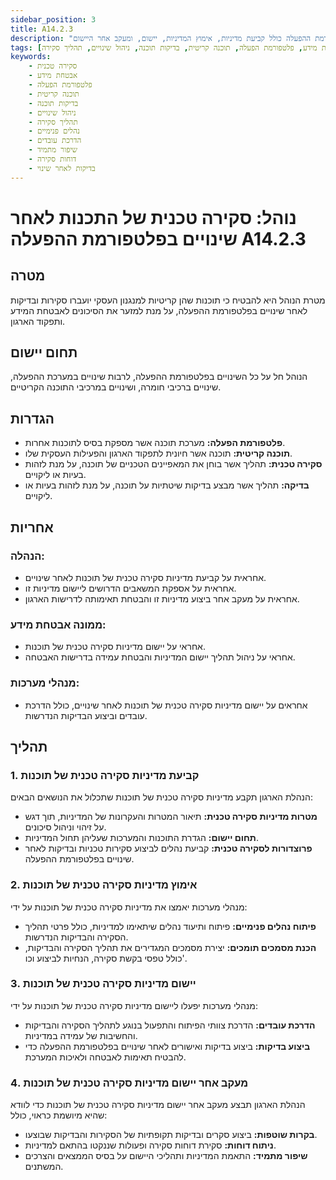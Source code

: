 ```yaml
---
sidebar_position: 3
title: A14.2.3
description: "נוהל סקירה טכנית של התכנות לאחר שינויים בפלטפורמת ההפעלה כולל קביעת מדיניות, אימוץ המדיניות, יישום, ומעקב אחר היישום."
tags: [סקירה טכנית, אבטחת מידע, פלטפורמת הפעלה, תוכנה קריטית, בדיקות תוכנה, ניהול שינויים, תהליך סקירה]
keywords:
    - סקירה טכנית
    - אבטחת מידע
    - פלטפורמת הפעלה
    - תוכנה קריטית
    - בדיקות תוכנה
    - ניהול שינויים
    - תהליך סקירה
    - נהלים פנימיים
    - הדרכת עובדים
    - שיפור מתמיד
    - דוחות סקירה
    - בדיקות לאחר שינוי
---
```



# נוהל: סקירה טכנית של התכנות לאחר שינויים בפלטפורמת ההפעלה A14.2.3

## מטרה
מטרת הנוהל היא להבטיח כי תוכנות שהן קריטיות למנגנון העסקי יועברו סקירות ובדיקות לאחר שינויים בפלטפורמת ההפעלה, על מנת למזער את הסיכונים לאבטחת המידע ותפקוד הארגון.

## תחום יישום
הנוהל חל על כל השינויים בפלטפורמת ההפעלה, לרבות שינויים במערכת ההפעלה, שינויים ברכיבי חומרה, ושינויים במרכיבי התוכנה הקריטיים.

## הגדרות
- **פלטפורמת הפעלה:** מערכת תוכנה אשר מספקת בסיס לתוכנות אחרות.
- **תוכנה קריטית:** תוכנה אשר חיונית לתפקוד הארגון והפעילות העסקית שלו.
- **סקירה טכנית:** תהליך אשר בוחן את המאפיינים הטכניים של תוכנה, על מנת לזהות בעיות או ליקויים.
- **בדיקה:** תהליך אשר מבצע בדיקות שיטתיות על תוכנה, על מנת לזהות בעיות או ליקויים.

## אחריות
### הנהלה:
- אחראית על קביעת מדיניות סקירה טכנית של תוכנות לאחר שינויים.
- אחראית על אספקת המשאבים הדרושים ליישום מדיניות זו.
- אחראית על מעקב אחר ביצוע מדיניות זו והבטחת תאימותה לדרישות הארגון.

### ממונה אבטחת מידע:
- אחראי על יישום מדיניות סקירה טכנית של תוכנות.
- אחראי על ניהול תהליך יישום המדיניות והבטחת עמידה בדרישות האבטחה.

### מנהלי מערכות:
- אחראים על יישום מדיניות סקירה טכנית של תוכנות לאחר שינויים, כולל הדרכת עובדים וביצוע הבדיקות הנדרשות.

## תהליך
### 1. קביעת מדיניות סקירה טכנית של תוכנות
הנהלת הארגון תקבע מדיניות סקירה טכנית של תוכנות שתכלול את הנושאים הבאים:
- **מטרות מדיניות סקירה טכנית:** תיאור המטרות והעקרונות של המדיניות, תוך דגש על זיהוי וניהול סיכונים.
- **תחום יישום:** הגדרת התוכנות והמערכות שעליהן תחול המדיניות.
- **פרוצדורות לסקירה טכנית:** קביעת נהלים לביצוע סקירות טכניות ובדיקות לאחר שינויים בפלטפורמת ההפעלה.

### 2. אימוץ מדיניות סקירה טכנית של תוכנות
מנהלי מערכות יאמצו את מדיניות סקירה טכנית של תוכנות על ידי:
- **פיתוח נהלים פנימיים:** פיתוח ותיעוד נהלים שיתאימו למדיניות, כולל פרטי תהליך הסקירה והבדיקות הנדרשות.
- **הכנת מסמכים תומכים:** יצירת מסמכים המגדירים את תהליך הסקירה והבדיקות, כולל טפסי בקשת סקירה, הנחיות לביצוע וכו'.

### 3. יישום מדיניות סקירה טכנית של תוכנות
מנהלי מערכות יפעלו ליישום מדיניות סקירה טכנית של תוכנות על ידי:
- **הדרכת עובדים:** הדרכת צוותי הפיתוח והתפעול בנוגע לתהליך הסקירה והבדיקות והחשיבות של עמידה במדיניות.
- **ביצוע בדיקות:** ביצוע בדיקות ואישורים לאחר שינויים בפלטפורמת ההפעלה כדי להבטיח תאימות לאבטחה ולאיכות המערכת.

### 4. מעקב אחר יישום מדיניות סקירה טכנית של תוכנות
הנהלת הארגון תבצע מעקב אחר יישום מדיניות סקירה טכנית של תוכנות כדי לוודא שהיא מיושמת כראוי, כולל:
- **בקרות שוטפות:** ביצוע סקרים ובדיקות תקופתיות של הסקירות והבדיקות שבוצעו.
- **ניתוח דוחות:** סקירת דוחות סקירה ופעולות שננקטו בהתאם למדיניות.
- **שיפור מתמיד:** התאמת המדיניות ותהליכי היישום על בסיס הממצאים והצרכים המשתנים.